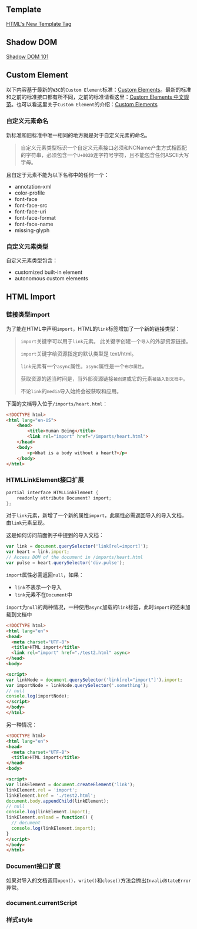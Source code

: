 ## Template

[HTML's New Template Tag](http://www.html5rocks.com/zh/tutorials/webcomponents/template/)

## Shadow DOM

[Shadow DOM 101](http://www.html5rocks.com/zh/tutorials/webcomponents/shadowdom/)

## Custom Element

以下内容基于最新的`W3C`的`Custom Element`标准：[Custom Elements](http://w3c.github.io/webcomponents/spec/custom/)。最新的标准和之前的标准接口都有所不同，之前的标准请看这里：[Custom Elements 中文规范](http://w3c-html-ig-zh.github.io/webcomponents/spec-zh/custom/)。也可以看这里关于`Custom Element`的介绍：[Custom Elements](http://www.html5rocks.com/zh/tutorials/webcomponents/customelements/)

### 自定义元素命名

新标准和旧标准中唯一相同的地方就是对于自定义元素的命名。

> 自定义元素类型标识一个自定义元素接口必须和NCName产生方式相匹配的字符串，必须包含一个`U+002D`连字符号字符，且不能包含任何ASCII大写字母。

且自定于元素不能为以下名称中的任何一个：

- annotation-xml
- color-profile
- font-face
- font-face-src
- font-face-uri
- font-face-format
- font-face-name
- missing-glyph

### 自定义元素类型

自定义元素类型包含：

- customized built-in element
- autonomous custom elements

## HTML Import

### 链接类型import

为了能在HTML中声明`import`，HTML的`link`标签增加了一个新的链接类型：

> `import`关键字可以用于`link`元素。 此关键字创建一个`导入`的外部资源链接。
>
> `import`关键字给资源指定的默认类型是 text/html。
> 
> `link`元素有一个`async`属性。`async`属性是一个`布尔属性`。
> 
> 获取资源的适当时间是，当外部资源链接`被创建`或它的元素`被插入到文档中`。
> 
> 不论`link`的`media`导入始终会被获取和应用。

下面的文档导入位于`/imports/heart.html`：

```html
<!DOCTYPE html>
<html lang="en-US">
    <head>
        <title>Human Being</title>
        <link rel="import" href="/imports/heart.html">
    </head>
    <body>
        <p>What is a body without a heart?</p>
    </body>
</html>
```

### HTMLLinkElement接口扩展

```c
partial interface HTMLLinkElement {
    readonly attribute Document? import;
};
```

对于`link`元素，新增了一个新的属性`import`，此属性必需返回导入的导入文档，由`link`元素呈现。

这是如何访问前面例子中提到的导入文档：

```js
var link = document.querySelector('link[rel=import]');
var heart = link.import;
// Access DOM of the document in /imports/heart.html
var pulse = heart.querySelector('div.pulse');
```

`import`属性必需返回`null`，如果：

- `link`不表示一个导入
- `link`元素不在`Document`中

`import`为`null`的两种情况，一种使用`async`加载的`link`标签，此时`import`的还未加载到文档中

```html
<!DOCTYPE html>
<html lang="en">
<head>
  <meta charset="UTF-8">
  <title>HTML import</title>
  <link rel="import" href="./test2.html" async>
</head>
<body>

<script>
var linkNode = document.querySelector('link[rel="import"]').import;
var importNode = linkNode.querySelector('.something');
// null
console.log(importNode);
</script>
</body>
</html>
```

另一种情况：

```html
<!DOCTYPE html>
<html lang="en">
<head>
  <meta charset="UTF-8">
  <title>HTML import</title>
</head>
<body>

<script>
var linkElement = document.createElement('link');
linkElement.rel = 'import';
linkElement.href = './test2.html';
document.body.appendChild(linkElement);
// null
console.log(linkElement.import);
linkElement.onload = function() {
  // document
  console.log(linkElement.import);
}
</script>
</body>
</html>
```

### Document接口扩展

如果对导入的文档调用`open()`，`write()`和`close()`方法会抛出`InvalidStateError`异常。

### document.currentScript

### 样式style